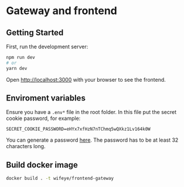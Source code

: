# Gateway and frontend

## Getting Started

First, run the development server:

```bash
npm run dev
# or
yarn dev
```

Open [http://localhost:3000](http://localhost:3000) with your browser to see the frontend.

## Enviroment variables

Ensure you have a ```.env*``` file in the root folder. In this file put the secret cookie password, for example:
```
SECRET_COOKIE_PASSWORD=eHYx7xfHzN7nTChmq5wQXkz1Lv164k0W
```

You can generate a password [here](https://1password.com/password-generator/). The password has to be at least 32 characters long.
## Build docker image

```bash
docker build . -t wifeye/frontend-gateway
```
